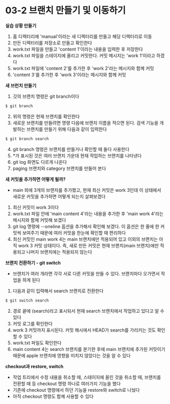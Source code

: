# 03-2 브랜치 만들기 및 이동하기

**실습 상황 만들기**
1. 홈 디렉터리에 'manual'이라는 새 디렉터리를 만들고 해당 디렉터리로 이동
2. 만든 디렉터리를 저장소로 만들고 확인한다
3. work.txt 파일을 만들고 'content 1'이라는 내용을 입력한 후 저장한다
4. work.txt 파일을 스테이지에 올리고 커밋한다. 커밋 메시지는 'work 1'이라고 하겠다
5. work.txt 파일에 'content 2'를 추가한 후 'work 2'라는 메시지와 함께 커밋
6. 'content 3'를 추가한 후 'work 3'이라는 메시지와 함께 커밋

**새 브런치 만들기**
1. 깃의 브랜치 명령은 git branch이다
```bash
$ git branch
```
2. 위의 명령은 현재 브랜치를 확인한다
3. 새로운 브랜치를 만들려면 명령 다음에 브랜치 이름을 적으면 된다. 검색 기능을 개발하는 브랜치를 만들기 위해 다음과 같이 입력한다
```bash
$ git branch search
```
4. git branch 명령은 브랜치를 만들거나 확인할 때 둘다 사용한다
5. *가 표시된 것은 여러 브랜치 가운데 현재 작업하는 브랜치를 나타낸다
6. git log 화면도 다르게 나온다
7. paging 브랜치와 category 브랜치를 만들어 본다

**새 커밋을 추가하면 어떻게 될까?**
- main 외에 3개의 브랜치를 추가했고, 현재 최신 커밋은 work 3인데 이 상태에서 새로운 커밋을 추가하면 어떻게 되는지 살펴보겠다
1. 최신 커밋이 work 3이다
2. work.txt 파일 안에 'main content 4'라는 내용을 추가한 후 'main work 4'라는 메시지와 함께 커밋해 보겠다
3. git log 명령에 --oneline 옵션을 추가해서 확인해 보겠다. 이 옵션은 한 줄에 한 커밋씩 보여주기 때문에 여러 커밋을 한눈에 확인할 때 편리하다
4. 최신 커밋인 main work 4는 main 브랜치에만 적용되어 있고 이외의 브랜치는 아직 work 3 커밋 상태이다. 즉, 새로 만든 커밋은 현재 브랜치(main 브랜치)에만 적용되고 나머지 브랜치에는 적용되지 않는다

**브랜치 전환하기 - git switch**
- 브랜치가 여러 개라면 각각 서로 다른 커밋을 만들 수 있다. 브랜치마다 오가면서 작업을 하게 된다
1. 다음과 같이 입력해서 search 브랜치로 전환한다
```bash
$ git switch search
```
2. 경로 끝에 (search)라고 표시되서 현재 search 브랜치에서 작업하고 있다고 알 수 있다
3. 커밋 로그를 확인한다
4. work 3 커밋까지 표시된다. 커밋 해시에서 HEAD가 search를 가리키는 것도 확인할 수 있다
5. work.txt 파일도 확인한다
6. main content 4는 search 브랜치를 분기한 후에 main 브랜치에 추가된 커밋이기 때문에 apple 브랜치에 영향을 미치지 않았다는 것을 알 수 있다

**checkout과 restore, switch**
- 작업 트리에서 수정 내용을 취소할 때, 스테이지에 올린 것을 취소할 때, 브랜치를 전환할 때 등 checkout 명령 하나로 여러가지 기능을 했다
- 기존에 checkout 명령에서 하던 기능을 restore와 switch로 나눴다
- 아직 checkout 명령도 함께 사용할 수 있다